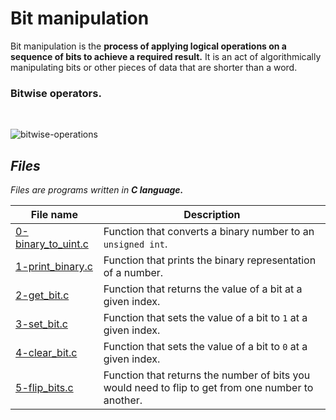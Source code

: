 # Bit manipulation
Bit manipulation is the **process of applying logical operations on a sequence of bits to achieve a required result.** It is an act of algorithmically manipulating bits or other pieces of data that are shorter than a word.

### **Bitwise operators.** </br>
</br>

![bitwise-operations](https://user-images.githubusercontent.com/105612348/180436793-47a6f25f-c678-4394-862e-5e8912498cee.png)


## *Files*
*Files are programs written in **C language.***

File name | Description
---- | ----
[0-binary_to_uint.c](https://github.com/Donaldoo/holbertonschool-low_level_programming/blob/main/bit_manipulation/0-binary_to_uint.c) | Function that converts a binary number to an `unsigned int`.
[1-print_binary.c](https://github.com/Donaldoo/holbertonschool-low_level_programming/blob/main/bit_manipulation/1-print_binary.c) | Function that prints the binary representation of a number.
[2-get_bit.c](https://github.com/Donaldoo/holbertonschool-low_level_programming/blob/main/bit_manipulation/2-get_bit.c) | Function that returns the value of a bit at a given index.
[3-set_bit.c](https://github.com/Donaldoo/holbertonschool-low_level_programming/blob/main/bit_manipulation/3-set_bit.c) | Function that sets the value of a bit to `1` at a given index.
[4-clear_bit.c](https://github.com/Donaldoo/holbertonschool-low_level_programming/blob/main/bit_manipulation/4-clear_bit.c) | Function that sets the value of a bit to `0` at a given index.
[5-flip_bits.c](https://github.com/Donaldoo/holbertonschool-low_level_programming/blob/main/bit_manipulation/5-flip_bits.c) | Function that returns the number of bits you would need to flip to get from one number to another.

